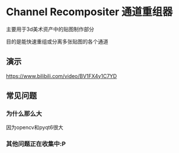 # Channel Recompositer 通道重组器

主要用于3d美术资产中的贴图制作部分

目的是能快速重组或分离多张贴图的各个通道

## 演示

https://www.bilibili.com/video/BV1FX4y1C7YD

## 常见问题

### 为什么那么大

因为opencv和pyqt6很大

### 其他问题正在收集中:P